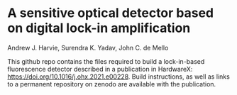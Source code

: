 # A sensitive optical detector based on digital lock-in amplification

Andrew J. Harvie, Surendra K. Yadav, John C. de Mello

This github repo contains the files required to build a lock-in-based fluorescence detector described in a publication in HardwareX: https://doi.org/10.1016/j.ohx.2021.e00228. Build instructions, as well as links to a permanent repository on zenodo are available with the publication. 



